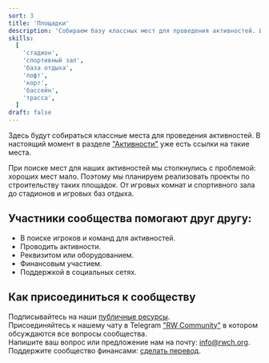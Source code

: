 ```yaml
---
sort: 3
title: 'Площадки'
description: 'Собираем базу классных мест для проведения активностей. И планируем строить их сами.'
skills:
  [
    'стадион',
    'спортивный зал',
    'база отдыха',
    'лофт',
    'корт',
    'бассейн',
    'трасса',
  ]
draft: false
---
```


Здесь будут собираться классные места для проведения активностей.
В настоящий момент в разделе ["Активности"](/actions) уже есть ссылки на такие места.

При поиске мест для наших активностей мы столкнулись с проблемой: хороших мест мало.
Поэтому мы планируем реализовать проекты по строительству таких площадок. От игровых комнат и спортивного зала до стадионов и игровых баз отдыха.

## Участники сообщества помогают друг другу:

- В поиске игроков и команд для активностей.
- Проводить активности.
- Реквизитом или оборудованием.
- Финансовым участием.
- Поддержкой в социальных сетях.

## Как присоединиться к сообществу

Подписывайтесь на наши [публичные ресурсы](/#community).<br />
Присоединяйтесь к нашему чату в Telegram <a href="https://t.me/rw_community" target="_blank">"RW Community"</a> в котором обсуждаются все вопросы сообщества.<br />
Напишите ваш вопрос или предложение нам на почту: [info@rwch.org](mailto:info@rwch.org).<br />
Поддержите сообщество финансами: <a href="/support">сделать перевод</a>.
